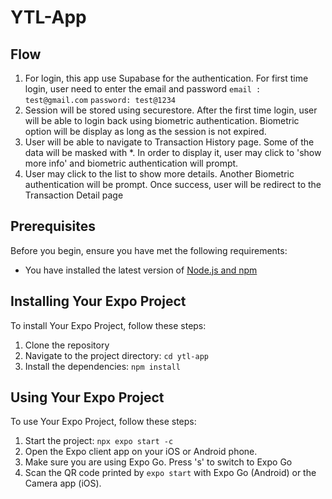 # YTL-App

## Flow

1. For login, this app use Supabase for the authentication. For first time login, user need to enter the email and password
   `email : test@gmail.com`
   `password: test@1234`
2. Session will be stored using securestore. After the first time login, user will be able to login back using biometric authentication. Biometric option will be display as long as the session is not expired.
3. User will be able to navigate to Transaction History page. Some of the data will be masked with \*. In order to display it, user may click to 'show more info' and biometric authentication will prompt.
4. User may click to the list to show more details. Another Biometric authentication will be prompt. Once success, user will be redirect to the Transaction Detail page

## Prerequisites

Before you begin, ensure you have met the following requirements:

- You have installed the latest version of [Node.js and npm](https://nodejs.org/en/download/)

## Installing Your Expo Project

To install Your Expo Project, follow these steps:

1. Clone the repository
2. Navigate to the project directory: `cd ytl-app`
3. Install the dependencies: `npm install`

## Using Your Expo Project

To use Your Expo Project, follow these steps:

1. Start the project: `npx expo start -c`
2. Open the Expo client app on your iOS or Android phone.
3. Make sure you are using Expo Go. Press 's' to switch to Expo Go
4. Scan the QR code printed by `expo start` with Expo Go (Android) or the Camera app (iOS).
